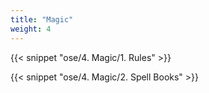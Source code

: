 ```yaml
---
title: "Magic"
weight: 4
---
```


{{< snippet "ose/4. Magic/1. Rules" >}}

{{< snippet "ose/4. Magic/2. Spell Books" >}}
